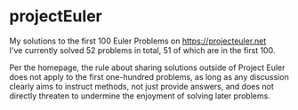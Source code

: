 # projectEuler
My solutions to the first 100 Euler Problems on https://projecteuler.net  
I've currently solved 52 problems in total, 51 of which are in the first 100.  

Per the homepage, the rule about sharing solutions outside of Project Euler does not apply to the first one-hundred problems, as long as any discussion clearly aims to instruct methods, not just provide answers, and does not directly threaten to undermine the enjoyment of solving later problems.
